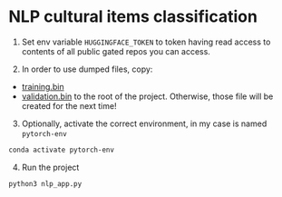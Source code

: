 # NLP cultural items classification

1. Set env variable `HUGGINGFACE_TOKEN` to token having read access to contents of all public gated repos you can access.

2. In order to use dumped files, copy:
  * [training.bin](training.bin)
  * [validation.bin](validation.bin)
to the root of the project.
Otherwise, those file will be created for the next time!

3. Optionally, activate the correct environment, in my case is named `pytorch-env`

```bash
conda activate pytorch-env
```

4. Run the project

```bash
python3 nlp_app.py
```